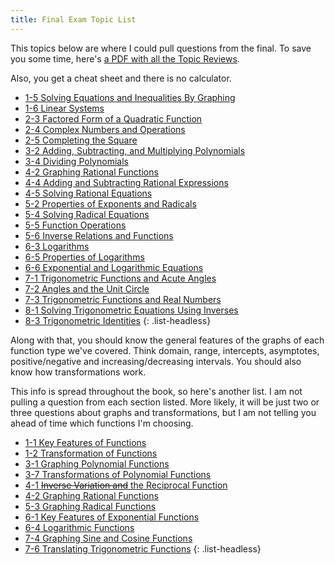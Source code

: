 ```yaml
---
title: Final Exam Topic List
---
```


This topics below are where I could pull questions from the final. To save you some time, here's [a PDF with all the Topic Reviews](./pdf/aga_a2_1-8_tr.pdf).

Also, you get a cheat sheet and there is no calculator.

- [1-5 Solving Equations and Inequalities By Graphing](./1.5-solving-equations-and-inequalities-by-graphing.md)
- [1-6 Linear Systems](./1.6-linear-systems.md)
- [2-3 Factored Form of a Quadratic Function](./2.3-factored-form-of-a-quadratic-function.md)
- [2-4 Complex Numbers and Operations](./2.4-complex-numbers-and-operations.md)
- [2-5 Completing the Square](./2.5-completing-the-square.md)
- [3-2 Adding, Subtracting, and Multiplying Polynomials](./3.2-adding-subtracting-and-multiplying-polynomials.md)
- [3-4 Dividing Polynomials](./3.4-dividing-polynomials.md)
- [4-2 Graphing Rational Functions](./4.2-graphing-rational-functions.md)
- [4-4 Adding and Subtracting Rational Expressions](./4.4-adding-and-subtracting-rational-expressions.md)
- [4-5 Solving Rational Equations](./4.5-solving-rational-equations.md)
- [5-2 Properties of Exponents and Radicals](./5-2-properties-of-exponents-and-radicals.md)
- [5-4 Solving Radical Equations](./5-4-solving-radical-equations.md)
- [5-5 Function Operations](./5-5-function-operations.md)
- [5-6 Inverse Relations and Functions](./5-6-inverse-relations-and-functions.md)
- [6-3 Logarithms](./6-3-logarithms.md)
- [6-5 Properties of Logarithms](./6-5-properties-of-logarithms.md)
- [6-6 Exponential and Logarithmic Equations](./6-6-exponential-and-logarithmic-equations.md)
- [7-1 Trigonometric Functions and Acute Angles](./7-1-trigonometric-functions-and-acute-angles.md)
- [7-2 Angles and the Unit Circle](./7-2-angles-and-the-unit-circle.md)
- [7-3 Trigonometric Functions and Real Numbers](./7-3-trigonometric-functions-and-real-numbers.md)
- [8-1 Solving Trigonometric Equations Using Inverses](./8-1-solving-trigonometric-equations-using-inverses.md)
- [8-3 Trigonometric Identities](./8-3-trigonometric-identities.md)
{: .list-headless}

Along with that, you should know the general features of the graphs of each function type we've covered. Think domain, range, intercepts, asymptotes, positive/negative and increasing/decreasing intervals. You should also know how transformations work.

This info is spread throughout the book, so here's another list. I am not pulling a question from each section listed. More likely, it will be just two or three questions about graphs and transformations, but I am not telling you ahead of time which functions I'm choosing.

- [1-1 Key Features of Functions](./1.1-key-features-of-functions.md)
- [1-2 Transformation of Functions](./1.2-transformation-of-functions.md)
- [3-1 Graphing Polynomial Functions](./3.1-graphing-polynomial-functions.md)
- [3-7 Transformations of Polynomial Functions](./3.7-transformations-of-polynomial-functions.md)
- [4-1 ~~Inverse Variation and~~ the Reciprocal Function](./4.1-inverse-variation-and-the-reciprocal-function.md)
- [4-2 Graphing Rational Functions](./4.2-graphing-rational-functions.md)
- [5-3 Graphing Radical Functions](./5-3-graphing-radical-functions.md)
- [6-1 Key Features of Exponential Functions](./6-1-key-features-of-exponential-functions.md)
- [6-4 Logarithmic Functions](./6-4-logarithmic-functions.md)
- [7-4 Graphing Sine and Cosine Functions](./7-4-graphing-sine-and-cosine-functions.md)
- [7-6 Translating Trigonometric Functions](./7-6-translating-trigonometric-functions.md)
{: .list-headless}
